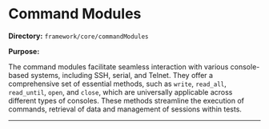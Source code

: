 # Command Modules

**Directory:** `framework/core/commandModules`

**Purpose:**

The command modules facilitate seamless interaction with various console-based systems, including SSH, serial, and Telnet.
They offer a comprehensive set of essential methods, such as `write`, `read_all`, `read_until`, `open`, and `close`, which are 
universally applicable across different types of consoles. These methods streamline the execution of commands, retrieval of data 
and management of sessions within tests.

---